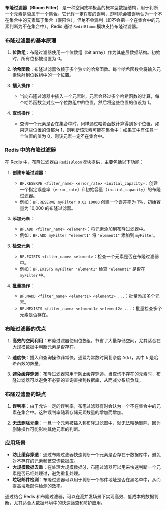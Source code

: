 **布隆过滤器（Bloom Filter）** 是一种空间效率极高的概率型数据结构，用于判断一个元素是否属于一个集合。它允许一定程度的误判，即可能会错误地认为一个不在集合中的元素属于集合（假阳性），但绝不会漏判（即不会把一个在集合中的元素判断为不在集合中）。Redis 通过 `RedisBloom` 模块支持布隆过滤器。

### 布隆过滤器的基本原理

1. **位数组**：布隆过滤器使用一个位数组（bit array）作为其底层数据结构。初始时，所有位都被设置为 0。

2. **哈希函数**：布隆过滤器依赖于多个独立的哈希函数。每个哈希函数会将输入元素映射到位数组中的一个位置。

3. **插入操作**：
   - 当向布隆过滤器中插入一个元素时，元素会经过多个哈希函数的计算，每个哈希函数会对应一个位数组中的位置，然后将这些位置的值设为 1。

4. **查询操作**：
   - 查询一个元素是否在集合中时，同样通过哈希函数计算得到多个位置。如果这些位置的值都为 1，则判断该元素可能在集合中；如果其中有任意一个位置的值为 0，则该元素一定不在集合中。

### Redis 中的布隆过滤器

在 Redis 中，布隆过滤器由 `RedisBloom` 模块提供，主要包括以下功能：

1. **创建布隆过滤器**：
   - `BF.RESERVE <filter_name> <error_rate> <initial_capacity>`：创建一个指定误差率（`error_rate`）和初始容量（`initial_capacity`）的布隆过滤器。
   - 例如：`BF.RESERVE myFilter 0.01 10000` 创建一个误差率为 1%，初始容量为 10,000 的布隆过滤器。

2. **添加元素**：
   - `BF.ADD <filter_name> <element>`：将元素添加到布隆过滤器中。
   - 例如：`BF.ADD myFilter "element1"` 将 `"element1"` 添加到 `myFilter`。

3. **检查元素**：
   - `BF.EXISTS <filter_name> <element>`：检查一个元素是否在布隆过滤器中。
   - 例如：`BF.EXISTS myFilter "element1"` 检查 `"element1"` 是否在 `myFilter` 中。

4. **批量操作**：
   - `BF.MADD <filter_name> <element1> <element2> ...`：批量添加多个元素。
   - `BF.MEXISTS <filter_name> <element1> <element2> ...`：批量检查多个元素是否存在。

### 布隆过滤器的优点

1. **高效的空间利用**：布隆过滤器使用位数组，节省了大量存储空间，尤其适合在大规模数据中判断元素是否存在。

2. **速度快**：插入和查询操作非常快，通常为常数时间复杂度 `O(k)`，其中 `k` 是哈希函数的数量。

3. **避免缓存穿透**：布隆过滤器常用于防止缓存穿透。当查询不存在的元素时，布隆过滤器可以避免不必要的查询直接到数据库，从而减少系统负载。

### 布隆过滤器的缺点

1. **误判率**：由于允许一定的误判率，布隆过滤器有时会认为一个不在集合中的元素在集合中。这种误判率随着存储元素数量的增加而增加。

2. **无法删除元素**：一旦一个元素被插入到布隆过滤器中，就无法精确删除，因为删除操作可能影响其他元素的判断。

### 应用场景

- **防止缓存穿透**：通过布隆过滤器快速判断一个元素是否存在于数据库中，避免对不存在的元素频繁查询数据库。
- **大规模数据去重**：在处理大规模数据时，布隆过滤器可以用来快速判断一个元素是否已经处理过，避免重复处理。
- **垃圾邮件检测**：布隆过滤器可以用于判断一个邮件地址是否在黑名单中，从而提高垃圾邮件检测的效率。

通过结合 Redis 和布隆过滤器，可以在高并发场景下实现高效、低成本的数据判断，尤其适合大数据环境中的快速筛查和防护应用。